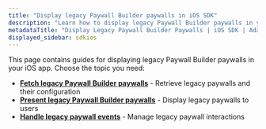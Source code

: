 ```yaml
---
title: "Display legacy Paywall Builder paywalls in iOS SDK"
description: "Learn how to display legacy Paywall Builder paywalls in your iOS app with Adapty SDK."
metadataTitle: "Display Legacy Paywall Builder Paywalls | iOS SDK | Adapty Docs"
displayed_sidebar: sdkios
---
```


This page contains guides for displaying legacy Paywall Builder paywalls in your iOS app. Choose the topic you need:

- **[Fetch legacy Paywall Builder paywalls](ios-get-legacy-pb-paywalls)** - Retrieve legacy paywalls and their configuration
- **[Present legacy Paywall Builder paywalls](ios-present-paywalls-legacy)** - Display legacy paywalls to users
- **[Handle legacy paywall events](ios-handling-events-legacy)** - Manage legacy paywall interactions 